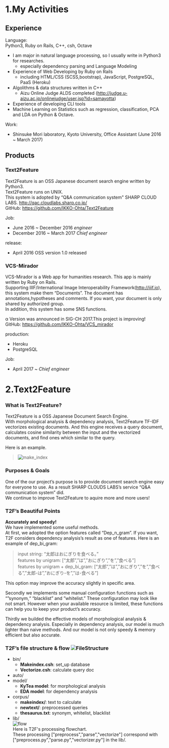 1.My Activities
===

## Experience
Language:  
Python3, Ruby on Rails, C++, csh, Octave
 - I am major in natural language processing, so I usually write in Python3 for researches.  
    - especially dependency parsing and Language Modeling 
 - Experience of Web Developing by Ruby on Rails
    - including HTML/CSS (SCSS,bootstrap), JavaScript, PostgreSQL, PaaS (Heroku)
 - Algolithms & data structures written in C++
    -  Aizu Online Judge ALDS completed (http://judge.u-aizu.ac.jp/onlinejudge/user.jsp?id=samayotta)  
 - Experience of developing CLI tools
 - Machine Learning on Statistics such as regression, classification, PCA and LDA on Python & Octave. 

Work:  
 - Shinsuke Mori laboratory, Kyoto University, Office Assistant (June 2016 ~ March 2017)  

## Products  

### Text2Feature
Text2Feature is an OSS Japanese document search engine written by Python3.  
Text2Feature runs on UNIX.  
This system is adopted by “Q&A communication system" SHARP CLOUD LABS. http://qac.cloudlabs.sharp.co.jp/  
GitHub: https://github.com/IKKO-Ohta/Text2Feature  

Job:
 - June 2016 ~ December	2016 	*engineer*  
 - December 2016 ~ March 2017 	*Chief engineer*  

release:
 - April 2016	OSS version 1.0  released

### VCS-Mirador
VCS-Mirador is a Web app for humanities research. 
This app is mainly written by Ruby on Rails.  
Supporting IIIF/International Image Interoperability Framework(http://iiif.io), this system make them “Documents”. The document has annotations,hypotheses and comments. If you want, your document is only shared by authorized group.   
In addition, this system has some SNS functions.  

α Version was announced in SIG-CH 2017.This project is improving!  
GitHub: https://github.com/IKKO-Ohta/VCS_mirador  

production:
 - Heroku
 - PostgreSQL

Job:
 - April 2017 ~ 	*Chief engineer*  

2.Text2Feature
===

### What is Text2Feature?  
Text2Feature is a OSS Japanese Document Search Engine.  
With morphological analysis & dependency analysis, Text2Feature TF-IDF vectorizes existing documents. And this engine receives a query document, calculates cosine similarity between the input and the vectorized documents, and find ones which similar to the query.   

Here is an example.
> ![make_index](https://github.com/IKKO-Ohta/others/blob/master/makeindex_ss.png)
### Purposes & Goals  
One of the our project’s purpose is to provide document search engine easy for everyone to use. As a result SHARP CLOUDS LABS’s service “Q&A communication system” did.   
We continue to improve Text2Feature to aquire more and more users!

### T2F’s Beautiful Points  
**Accurately and speedy!**  
We have implemented some useful methods.  
At first, we adopted the option features called “Dep_n_gram”. If you want, T2F considers dependency analysis’s result as one of features. Here is an example of dep_bi_gram:  

> input string: “太郎はおにぎりを食べる。”   
> features by unigram: [“太郎”,”は”,”おにぎり”,”を”,”食べる”]  
> features by unigram + dep_bi_gram: [“太郎”,”は”,”おにぎり”,”を”,”食べる”,”太郎-は”,”おにぎり-を”,”は-食べる”]  

This option may improve the accuracy slightly in specific area.  

Secondly we implements some manual configuration functions such as “”synonym,“ “blacklist” and ”whitelist.” These configuration may look like not smart. However when your available resource is limited, these functions can help you to keep your product’s accuracy.  

Thirdly we builded the effective models of morphological analysis & dependency analysis. Especially in dependency analysis, our model is much lighter than naive methods. And our model is not only speedy & memory efficient but also accurate.  

### T2F’s file structure & flow ![FileStructure](https://github.com/IKKO-Ohta/others/blob/master/t2f_structure.png)  
 - bin/  
    - **Makeindex.csh**:	 set_up database  
    - **Vectorize.csh**:	 calculate query doc  
 - auto/  
 - model/  
    - **KyTea model**:	for morphological analysis  
    - **EDA model**: 	for dependency analysis  
 - corpus/  
    - **makeindex/**:	text to calculate  
    - **newtext/**: 	preprocessed queries  
    - **thesaurus.txt**:	     synonym, whitelist, blacklist  
 - lib/  
![flow](https://github.com/IKKO-Ohta/others/blob/master/vectorize.png)  
Here is T2F's processing flowchart.  
These processing ["preprocess","parse","vectorize"] correspond with ["preprocess.py","parse.py","vectorizer.py"] in the lib/.  

[//]: # (These are reference links used in the body of this note and get stripped out when the markdown processor does its job. There is no need to format nicely because it shouldn't be seen. Thanks SO - http://stackoverflow.com/questions/4823468/store-comments-in-markdown-syntax)


   [dill]: <https://github.com/joemccann/dillinger>
   [git-repo-url]: <https://github.com/joemccann/dillinger.git>
   [john gruber]: <http://daringfireball.net>
   [df1]: <http://daringfireball.net/projects/markdown/>
   [markdown-it]: <https://github.com/markdown-it/markdown-it>
   [Ace Editor]: <http://ace.ajax.org>
   [node.js]: <http://nodejs.org>
   [Twitter Bootstrap]: <http://twitter.github.com/bootstrap/>
   [jQuery]: <http://jquery.com>
   [@tjholowaychuk]: <http://twitter.com/tjholowaychuk>
   [express]: <http://expressjs.com>
   [AngularJS]: <http://angularjs.org>
   [Gulp]: <http://gulpjs.com>

   [PlDb]: <https://github.com/joemccann/dillinger/tree/master/plugins/dropbox/README.md>
   [PlGh]: <https://github.com/joemccann/dillinger/tree/master/plugins/github/README.md>
   [PlGd]: <https://github.com/joemccann/dillinger/tree/master/plugins/googledrive/README.md>
   [PlOd]: <https://github.com/joemccann/dillinger/tree/master/plugins/onedrive/README.md>
   [PlMe]: <https://github.com/joemccann/dillinger/tree/master/plugins/medium/README.md>
   [PlGa]: <https://github.com/RahulHP/dillinger/blob/master/plugins/googleanalytics/README.md>

